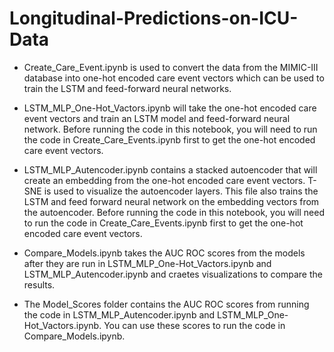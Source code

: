 # Longitudinal-Predictions-on-ICU-Data
 
- Create_Care_Event.ipynb is used to convert the data from the MIMIC-III database into one-hot encoded care event vectors which can be used to train the LSTM and feed-forward neural networks.

- LSTM_MLP_One-Hot_Vactors.ipynb will take the one-hot encoded care event vectors and train an LSTM model and feed-forward neural network. Before running the code in this notebook, you will need to run the code in Create_Care_Events.ipynb first to get the one-hot encoded care event vectors.

- LSTM_MLP_Autencoder.ipynb contains a stacked autoencoder that will create an embedding from the one-hot encoded care event vectors. T-SNE is used to visualize the autoencoder layers. This file also trains the LSTM and feed forward neural network on the embedding vectors from the autoencoder. Before running the code in this notebook, you will need to run the code in Create_Care_Events.ipynb first to get the one-hot encoded care event vectors.

- Compare_Models.ipynb takes the AUC ROC scores from the models after they are run in LSTM_MLP_One-Hot_Vactors.ipynb and LSTM_MLP_Autencoder.ipynb and craetes visualizations to compare the results.

- The Model_Scores folder contains the AUC ROC scores from running the code in LSTM_MLP_Autencoder.ipynb and LSTM_MLP_One-Hot_Vactors.ipynb. You can use these scores to run the code in Compare_Models.ipynb.
